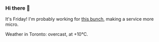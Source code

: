 ### Hi there :wave:

It's Friday! I'm probably working for [this bunch](https://github.com/kohofinancial), making a service more micro.

Weather in Toronto: overcast, at +10°C.

